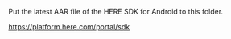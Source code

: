 Put the latest AAR file of the HERE SDK for Android to this folder.

https://platform.here.com/portal/sdk

<!-- TODOC 01 -->
